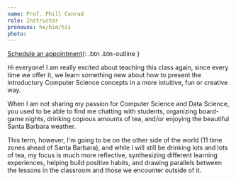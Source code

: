 ```yaml
---
name: Prof. Phill Conrad
role: Instructor
pronouns: he/him/his
photo: 
---
```


[Schedule an appointment](https://calendar.google.com/calendar/u/0/selfsched?sstoken=UUFjZExlYWxLMkdRfGRlZmF1bHR8NTZmMGZmY2IyYjFmZTVmMmNmNWQ0YmUxZjQ2MWUwOGY){: .btn .btn-outline }

Hi everyone! I am really excited about teaching this class again, since every time we offer it, we learn something new about how to present the introductory Computer Science concepts in a more intuitive, fun or creative way. 

When I am not sharing my passion for Computer Science and Data Science, you used to be able to find me chatting with students, organizing board-game nights, drinking copious amounts of tea, and/or enjoying the beautiful Santa Barbara weather.

This term, however, I'm going to be on the other side of the world (11 time zones ahead of Santa Barbara), and while I will still be drinking lots and lots of tea, my focus is much more reflective, synthesizing different learning experiences, helping build positive habits, and drawing parallels between the lessons in the classroom and those we encounter outside of it.
